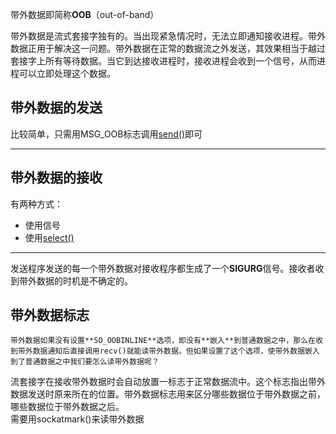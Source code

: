 带外数据即简称**OOB**（out-of-band）  

带外数据是流式套接字独有的。当出现紧急情况时，无法立即通知接收进程。带外数据正用于解决这一问题。带外数据在正常的数据流之外发送，其效果相当于越过套接字上所有等待数据。当它到达接收进程时，接收进程会收到一个信号，从而进程可以立即处理这个数据。
## 带外数据的发送
比较简单，只需用MSG_OOB标志调用[send()][1]即可

*****
[1]:send.md

## 带外数据的接收
有两种方式：
- 使用信号
- 使用[select()][2]

*****
[2]:select.md

发送程序发送的每一个带外数据对接收程序都生成了一个**SIGURG**信号。接收者收到带外数据的时机是不确定的。

## 带外数据标志
```
带外数据如果没有设置**SO_OOBINLINE**选项，即没有**嵌入**到普通数据之中，那么在收到带外数据通知后直接调用recv()就能读带外数据。但如果设置了这个选项，使带外数据嵌入到了普通数据之中我们要怎么读带外数据呢？
```
流套接字在接收带外数据时会自动放置一标志于正常数据流中。这个标志指出带外数据发送时原来所在的位置。带外数据标志用来区分哪些数据位于带外数据之前，哪些数据位于带外数据之后。   
需要用sockatmark()来读带外数据